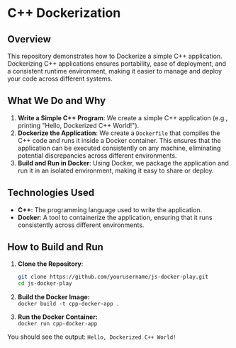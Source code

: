 # C++ Dockerization

## Overview
This repository demonstrates how to Dockerize a simple C++ application. Dockerizing C++ applications ensures portability, ease of deployment, and a consistent runtime environment, making it easier to manage and deploy your code across different systems.

## What We Do and Why
1. **Write a Simple C++ Program**: We create a simple C++ application (e.g., printing "Hello, Dockerized C++ World!").
2. **Dockerize the Application**: We create a `Dockerfile` that compiles the C++ code and runs it inside a Docker container. This ensures that the application can be executed consistently on any machine, eliminating potential discrepancies across different environments.
3. **Build and Run in Docker**: Using Docker, we package the application and run it in an isolated environment, making it easy to share or deploy.
   
## Technologies Used
- **C++**: The programming language used to write the application.
- **Docker**: A tool to containerize the application, ensuring that it runs consistently across different environments.

## How to Build and Run

1. **Clone the Repository**:
   ```bash
   git clone https://github.com/yourusername/js-docker-play.git
   cd js-docker-play
   
2. **Build the Docker Image:**  
`docker build -t cpp-docker-app .`    

3. **Run the Docker Container:**  
`docker run cpp-docker-app`

You should see the output: `Hello, Dockerized C++ World!`
